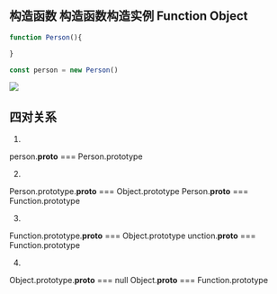 ## 构造函数 构造函数构造实例 Function Object

```js
function Person(){

}

const person = new Person()
```

![](http://cdn.wwrrq.com/note-img20200814093725.png)


## 四对关系
1. 
person.__proto__ === Person.prototype

2. 
Person.prototype.__proto__ === Object.prototype
Person.__proto__ === Function.prototype

3. 
Function.prototype.__proto__ === Object.prototype
unction.__proto__ === Function.prototype 

4. 
Object.prototype.__proto__ === null
Object.__proto__ === Function.prototype 
